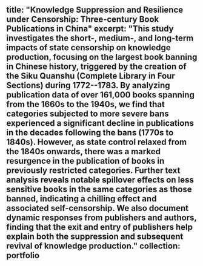 title: "Knowledge Suppression and Resilience under Censorship: Three-century Book Publications in China"
excerpt: "This study investigates the short-, medium-, and long-term impacts of state censorship on knowledge production, focusing on the largest book banning in Chinese history, triggered by the creation of the Siku Quanshu (Complete Library in Four Sections) during 1772--1783. By analyzing publication data of over 161,000 books spanning from the 1660s to the 1940s, we find that categories subjected to more severe bans experienced a significant decline in publications in the decades following the bans (1770s to 1840s). However, as state control relaxed from the 1840s onwards, there was a marked resurgence in the publication of books in previously restricted categories. Further text analysis reveals notable spillover effects on less sensitive books in the same categories as those banned, indicating a chilling effect and associated self-censorship. We also document dynamic responses from publishers and authors, finding that the exit and entry of publishers help explain both the suppression and subsequent revival of knowledge production."
collection: portfolio
---
